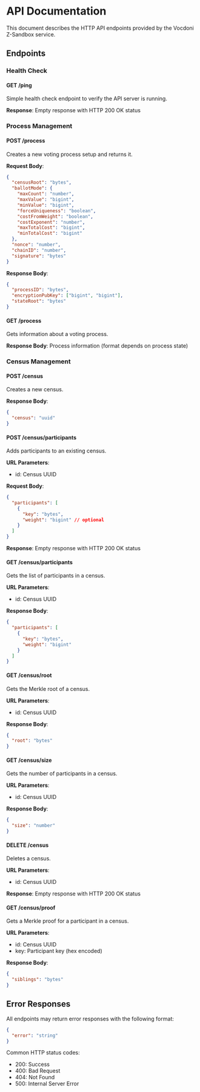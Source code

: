 # API Documentation

This document describes the HTTP API endpoints provided by the Vocdoni Z-Sandbox service.

## Endpoints

### Health Check

#### GET /ping
Simple health check endpoint to verify the API server is running.

**Response**: Empty response with HTTP 200 OK status

### Process Management

#### POST /process
Creates a new voting process setup and returns it.

**Request Body**:
```json
{
  "censusRoot": "bytes",
  "ballotMode": {
    "maxCount": "number",
    "maxValue": "bigint",
    "minValue": "bigint",
    "forceUniqueness": "boolean",
    "costFromWeight": "boolean",
    "costExponent": "number",
    "maxTotalCost": "bigint",
    "minTotalCost": "bigint"
  },
  "nonce": "number",
  "chainID": "number",
  "signature": "bytes"
}
```

**Response Body**:
```json
{
  "processID": "bytes",
  "encryptionPubKey": ["bigint", "bigint"],
  "stateRoot": "bytes"
}
```

#### GET /process
Gets information about a voting process.

**Response Body**: Process information (format depends on process state)

### Census Management

#### POST /census
Creates a new census.

**Response Body**:
```json
{
  "census": "uuid"
}
```

#### POST /census/participants
Adds participants to an existing census.

**URL Parameters**:
- id: Census UUID

**Request Body**:
```json
{
  "participants": [
    {
      "key": "bytes",
      "weight": "bigint" // optional
    }
  ]
}
```

**Response**: Empty response with HTTP 200 OK status

#### GET /census/participants
Gets the list of participants in a census.

**URL Parameters**:
- id: Census UUID

**Response Body**:
```json
{
  "participants": [
    {
      "key": "bytes",
      "weight": "bigint"
    }
  ]
}
```

#### GET /census/root
Gets the Merkle root of a census.

**URL Parameters**:
- id: Census UUID

**Response Body**:
```json
{
  "root": "bytes"
}
```

#### GET /census/size
Gets the number of participants in a census.

**URL Parameters**:
- id: Census UUID

**Response Body**:
```json
{
  "size": "number"
}
```

#### DELETE /census
Deletes a census.

**URL Parameters**:
- id: Census UUID

**Response**: Empty response with HTTP 200 OK status

#### GET /census/proof
Gets a Merkle proof for a participant in a census.

**URL Parameters**:
- id: Census UUID
- key: Participant key (hex encoded)

**Response Body**:
```json
{
  "siblings": "bytes"
}
```

## Error Responses

All endpoints may return error responses with the following format:

```json
{
  "error": "string"
}
```

Common HTTP status codes:
- 200: Success
- 400: Bad Request
- 404: Not Found
- 500: Internal Server Error

